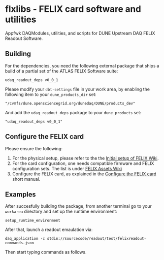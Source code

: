 # flxlibs - FELIX card software and utilities 
Appfwk DAQModules, utilities, and scripts for DUNE Upstream DAQ FELIX Readout Software.

## Building

For the dependencies, you need the following external package that ships a build of a partial set of the ATLAS FELIX Software suite:

    udaq_readout_deps v0_0_1

Please modify your `dbt-settings` file in your work area, by enabling the following item to your `dune_products_dir` set:

    "/cvmfs/dune.opensciencegrid.org/dunedaq/DUNE/products_dev"

And add the `udaq_readout_deps` package to your `dune_products` set:

    "udaq_readout_deps v0_0_1"

## Configure the FELIX card
Please ensure the following:
   1. For the physical setup, please refer to the the [Initial setup of FELIX Wiki](https://github.com/DUNE-DAQ/flxlibs/wiki/Initial-setup-of-FELIX).
   2. For the card configuration, one needs compatible firmware and FELIX configuration sets. The list is under [FELIX Assets Wiki](https://github.com/DUNE-DAQ/flxlibs/wiki/FELIX-assets:-Firmware-and-config-files#compatility-list)
   3. Configure the FELIX card, as explained in the [Configure the FELIX card](https://github.com/DUNE-DAQ/flxlibs/wiki/Configure-the-FELIX-card) short manual.

## Examples
After succesfully building the package, from another terminal go to your `workarea` directory and set up the runtime environment:

    setup_runtime_environment
    
After that, launch a readout emaulation via:

    daq_application -c stdin://sourcecode/readout/test/felixreadout-commands.json
    
Then start typing commands as follows.
